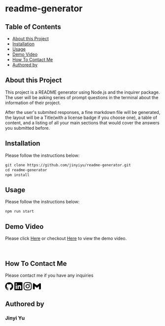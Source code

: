 # readme-generator

## Table of Contents

- [About this Project](#about-this-project)
- [Installation](#installation)
- [Usage](#usage)
- [Demo Video](#demo-video)
- [How To Contact Me](#how-to-contact-me)
- [Authored by](#authored-by)

## About this Project

This project is a README generator using Node.js and the inquirer package. The user will be asking series of prompt questions in the terminal about the information of their project.

After the user's submited responses, a fine markdown file will be generated, the layout will be a Title(with a license badge if you choose one), a table of content, and a listing of all your main sections that would cover the answers you submitted before.

## Installation

Please follow the instructions below:

```
git clone https://github.com/jinyiyu/readme-generator.git
cd readme-generator
npm install

```

## Usage

Please follow the instructions below:

```
npm run start
```

## Demo Video

Please click [Here](https://drive.google.com/file/d/1sZn9qhdQ-FdVqpCery-ek5EpeUaliM05/view) or checkout [Here](./src/Untitled_%20Jun%201%2C%202022%2011_47%20PM.mp4) to view the demo video.

<br />

## How To Contact Me

Please contact me if you have any inquiries

[<img height="26" width="26" src="https://raw.githubusercontent.com/jinyiyu/jinyiyu/main/icon/github.svg" />](https://github.com/jinyiyu)
[<img height="26" width="26" src="https://raw.githubusercontent.com/jinyiyu/jinyiyu/main/icon/linkedIn.svg" />](https://www.linkedin.com/in/jinyiyu/)
[<img height="26" width="26" src="https://raw.githubusercontent.com/jinyiyu/jinyiyu/main/icon/instagram.svg" />](https://www.instagram.com/jinyiyu517/)
[<img height="26" width="26" src="https://raw.githubusercontent.com/jinyiyu/jinyiyu/main/icon/gmail.svg" />](mailto:yujinyiicxk@gmail.com)

## Authored by

### **Jinyi Yu**
